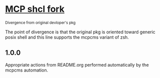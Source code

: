 # [MCP shcl fork](https://eg.meansofproduction.biz/eg/index.php/MCP-CMS)
<span style="font-size: 12px">Divergence from original devloper's pkg</span>

  The point of divergence is that the original pkg is oriented toward generic posix shell and this line supports the mcpcms variant of zsh. 

## 1.0.0
   
  Appropriate actions from README.org performed automatically by the mcpcms automation.


